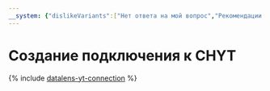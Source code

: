 ```yaml
---
__system: {"dislikeVariants":["Нет ответа на мой вопрос","Рекомендации не помогли","Содержание не соответствует заголовку","Другое"]}
---
```


# Создание подключения к CHYT


{% include [datalens-yt-connection](../../../../_includes/datalens/internal/datalens-yt-connection.md) %}
